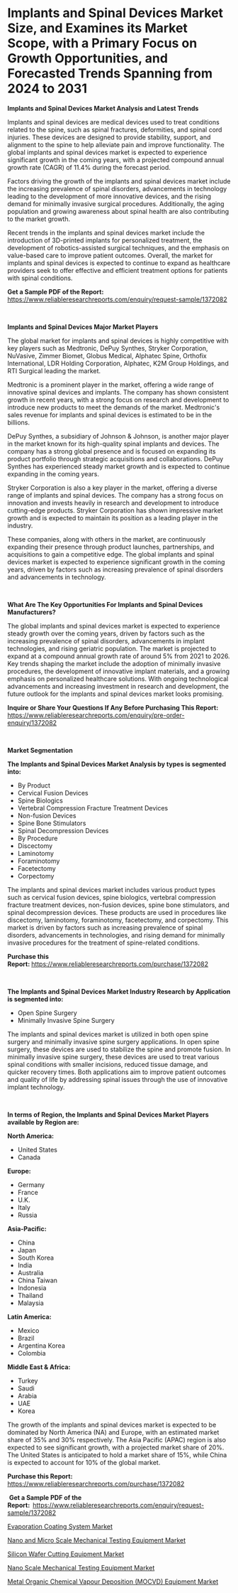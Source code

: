 <p><h1>Implants and Spinal Devices Market Size, and Examines its Market Scope, with a Primary Focus on Growth Opportunities, and Forecasted Trends Spanning from 2024 to 2031</h1></p><p><strong>Implants and Spinal Devices Market Analysis and Latest Trends</strong></p>
<p><p>Implants and spinal devices are medical devices used to treat conditions related to the spine, such as spinal fractures, deformities, and spinal cord injuries. These devices are designed to provide stability, support, and alignment to the spine to help alleviate pain and improve functionality. The global implants and spinal devices market is expected to experience significant growth in the coming years, with a projected compound annual growth rate (CAGR) of 11.4% during the forecast period.</p><p>Factors driving the growth of the implants and spinal devices market include the increasing prevalence of spinal disorders, advancements in technology leading to the development of more innovative devices, and the rising demand for minimally invasive surgical procedures. Additionally, the aging population and growing awareness about spinal health are also contributing to the market growth.</p><p>Recent trends in the implants and spinal devices market include the introduction of 3D-printed implants for personalized treatment, the development of robotics-assisted surgical techniques, and the emphasis on value-based care to improve patient outcomes. Overall, the market for implants and spinal devices is expected to continue to expand as healthcare providers seek to offer effective and efficient treatment options for patients with spinal conditions.</p></p>
<p><strong>Get a Sample PDF of the Report:&nbsp;</strong> <a href="https://www.reliableresearchreports.com/enquiry/request-sample/1372082">https://www.reliableresearchreports.com/enquiry/request-sample/1372082</a></p>
<p>&nbsp;</p>
<p><strong>Implants and Spinal Devices Major Market Players</strong></p>
<p><p>The global market for implants and spinal devices is highly competitive with key players such as Medtronic, DePuy Synthes, Stryker Corporation, NuVasive, Zimmer Biomet, Globus Medical, Alphatec Spine, Orthofix International, LDR Holding Corporation, Alphatec, K2M Group Holdings, and RTI Surgical leading the market. </p><p>Medtronic is a prominent player in the market, offering a wide range of innovative spinal devices and implants. The company has shown consistent growth in recent years, with a strong focus on research and development to introduce new products to meet the demands of the market. Medtronic's sales revenue for implants and spinal devices is estimated to be in the billions.</p><p>DePuy Synthes, a subsidiary of Johnson & Johnson, is another major player in the market known for its high-quality spinal implants and devices. The company has a strong global presence and is focused on expanding its product portfolio through strategic acquisitions and collaborations. DePuy Synthes has experienced steady market growth and is expected to continue expanding in the coming years.</p><p>Stryker Corporation is also a key player in the market, offering a diverse range of implants and spinal devices. The company has a strong focus on innovation and invests heavily in research and development to introduce cutting-edge products. Stryker Corporation has shown impressive market growth and is expected to maintain its position as a leading player in the industry.</p><p>These companies, along with others in the market, are continuously expanding their presence through product launches, partnerships, and acquisitions to gain a competitive edge. The global implants and spinal devices market is expected to experience significant growth in the coming years, driven by factors such as increasing prevalence of spinal disorders and advancements in technology.</p></p>
<p>&nbsp;</p>
<p><strong>What Are The Key Opportunities For Implants and Spinal Devices Manufacturers?</strong></p>
<p><p>The global implants and spinal devices market is expected to experience steady growth over the coming years, driven by factors such as the increasing prevalence of spinal disorders, advancements in implant technologies, and rising geriatric population. The market is projected to expand at a compound annual growth rate of around 5% from 2021 to 2026. Key trends shaping the market include the adoption of minimally invasive procedures, the development of innovative implant materials, and a growing emphasis on personalized healthcare solutions. With ongoing technological advancements and increasing investment in research and development, the future outlook for the implants and spinal devices market looks promising.</p></p>
<p><strong>Inquire or Share Your Questions If Any Before Purchasing This Report:</strong> <a href="https://www.reliableresearchreports.com/enquiry/pre-order-enquiry/1372082">https://www.reliableresearchreports.com/enquiry/pre-order-enquiry/1372082</a></p>
<p>&nbsp;</p>
<p><strong>Market Segmentation</strong></p>
<p><strong>The Implants and Spinal Devices Market Analysis by types is segmented into:</strong></p>
<p><ul><li>By Product</li><li>Cervical Fusion Devices</li><li>Spine Biologics</li><li>Vertebral Compression Fracture Treatment Devices</li><li>Non-fusion Devices</li><li>Spine Bone Stimulators</li><li>Spinal Decompression Devices</li><li>By Procedure</li><li>Discectomy</li><li>Laminotomy</li><li>Foraminotomy</li><li>Facetectomy</li><li>Corpectomy</li></ul></p>
<p><p>The implants and spinal devices market includes various product types such as cervical fusion devices, spine biologics, vertebral compression fracture treatment devices, non-fusion devices, spine bone stimulators, and spinal decompression devices. These products are used in procedures like discectomy, laminotomy, foraminotomy, facetectomy, and corpectomy. This market is driven by factors such as increasing prevalence of spinal disorders, advancements in technologies, and rising demand for minimally invasive procedures for the treatment of spine-related conditions.</p></p>
<p><strong>Purchase this Report:&nbsp;</strong><a href="https://www.reliableresearchreports.com/purchase/1372082">https://www.reliableresearchreports.com/purchase/1372082</a></p>
<p>&nbsp;</p>
<p><strong>The Implants and Spinal Devices Market Industry Research by Application is segmented into:</strong></p>
<p><ul><li>Open Spine Surgery</li><li>Minimally Invasive Spine Surgery</li></ul></p>
<p><p>The implants and spinal devices market is utilized in both open spine surgery and minimally invasive spine surgery applications. In open spine surgery, these devices are used to stabilize the spine and promote fusion. In minimally invasive spine surgery, these devices are used to treat various spinal conditions with smaller incisions, reduced tissue damage, and quicker recovery times. Both applications aim to improve patient outcomes and quality of life by addressing spinal issues through the use of innovative implant technology.</p></p>
<p>&nbsp;</p>
<p><strong>In terms of Region, the Implants and Spinal Devices Market Players available by Region are:</strong></p>
<p>
    <p> <strong> North America: </strong>
        <ul>
            <li>United States</li>
            <li>Canada</li>
        </ul>
        </p> 
    <p> <strong> Europe: </strong>
        <ul>
            <li>Germany</li>
            <li>France</li>
            <li>U.K.</li>
            <li>Italy</li>
            <li>Russia</li>
        </ul>
        </p> 
    <p> <strong> Asia-Pacific: </strong>
        <ul>
            <li>China</li>
            <li>Japan</li>
            <li>South Korea</li>
            <li>India</li>
            <li>Australia</li>
            <li>China Taiwan</li>
            <li>Indonesia</li>
            <li>Thailand</li>
            <li>Malaysia</li>
        </ul>
        </p> 
    <p> <strong> Latin America: </strong>
        <ul>
            <li>Mexico</li>
            <li>Brazil</li>
            <li>Argentina Korea</li>
            <li>Colombia</li>
        </ul>
        </p> 
    <p> <strong> Middle East & Africa: </strong>
        <ul>
            <li>Turkey</li>
            <li>Saudi</li>
            <li>Arabia</li>
            <li>UAE</li>
            <li>Korea</li>
        </ul>
    </p>
    </p>
<p><p>The growth of the implants and spinal devices market is expected to be dominated by North America (NA) and Europe, with an estimated market share of 35% and 30% respectively. The Asia Pacific (APAC) region is also expected to see significant growth, with a projected market share of 20%. The United States is anticipated to hold a market share of 15%, while China is expected to account for 10% of the global market.</p></p>
<p><strong>Purchase this Report: </strong><a href="https://www.reliableresearchreports.com/purchase/1372082">https://www.reliableresearchreports.com/purchase/1372082</a></p>
<p>&nbsp;<strong>Get a Sample PDF of the Report:&nbsp;&nbsp;</strong><a href="https://www.reliableresearchreports.com/enquiry/request-sample/1372082">https://www.reliableresearchreports.com/enquiry/request-sample/1372082</a></p>
<p><strong></strong></p>
<p><p><a href="https://medium.com/p/fd40f1413a8a/edit">Evaporation Coating System Market</a></p><p><a href="https://medium.com/p/29b902305384/edit">Nano and Micro Scale Mechanical Testing Equipment Market</a></p><p><a href="https://medium.com/p/26971a12364d/edit">Silicon Wafer Cutting Equipment Market</a></p><p><a href="https://medium.com/p/ec8e76dab839/edit">Nano Scale Mechanical Testing Equipment Market</a></p><p><a href="https://medium.com/p/99a5508b2222/edit">Metal Organic Chemical Vapour Deposition (MOCVD) Equipment Market</a></p></p>